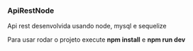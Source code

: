 <h3>ApiRestNode</h3>

<p>Api rest desenvolvida usando node, mysql e sequelize</p>

<p>Para usar rodar o projeto execute <b>npm install</b> e <b>npm run dev</b></p>

